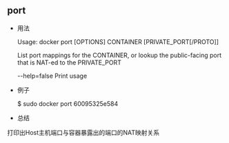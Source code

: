 
## port

* 用法


	Usage: docker port [OPTIONS] CONTAINER [PRIVATE_PORT[/PROTO]]

	List port mappings for the CONTAINER, or lookup the public-facing port that
	is NAT-ed to the PRIVATE_PORT

  	--help=false       Print usage



* 例子


	$ sudo docker port 60095325e584

* 总结

打印出Host主机端口与容器暴露出的端口的NAT映射关系
